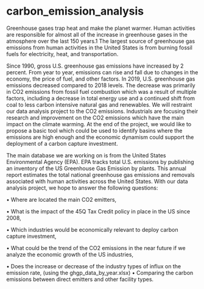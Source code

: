 # carbon_emission_analysis

Greenhouse gases trap heat and make the planet warmer. Human activities are responsible for almost all of the increase in greenhouse gases in the atmosphere over the last 150 years.1 The largest source of greenhouse gas emissions from human activities in the United States is from burning fossil fuels for electricity, heat, and transportation.

Since 1990, gross U.S. greenhouse gas emissions have increased by 2 percent. From year to year, emissions can rise and fall due to changes in the economy, the price of fuel, and other factors. In 2019, U.S. greenhouse gas emissions decreased compared to 2018 levels. The decrease was primarily in CO2 emissions from fossil fuel combustion which was a result of multiple factors, including a decrease in total energy use and a continued shift from coal to less carbon intensive natural gas and renewables.
We will restraint our data analysis project to the CO2 emissions. Industrials are focusing their research and improvement on the CO2 emissions which have the main impact on the climate warming. At the end of the project, we would like to propose a basic tool which could be used to identify basins where the emissions are high enough and the economic dynamism could support the deployment of a carbon capture investment.

The main database we are working on is from the United States Environmental Agency (EPA). EPA tracks total U.S. emissions by publishing an inventory of the US Greenhouse Gas Emission by plants. This annual report estimates the total national greenhouse gas emissions and removals associated with human activities across the United States.
With our data analysis project, we hope to answer the following questions:

•	Where are located the main CO2 emitters,

•	What is the impact of the 45Q Tax Credit policy in place in the US since 2008,

•	Which industries would be economically relevant to deploy carbon capture investment,

•	What could be the trend of the CO2 emissions in the near future if we analyze the economic growth of the US industries,

•	Does the increase or decrease of the industry types of influx on the emission rate,
    (using the ghgp_data_by_year.xlsx)
•	Comparing the carbon emissions between direct emitters and other facility types.
